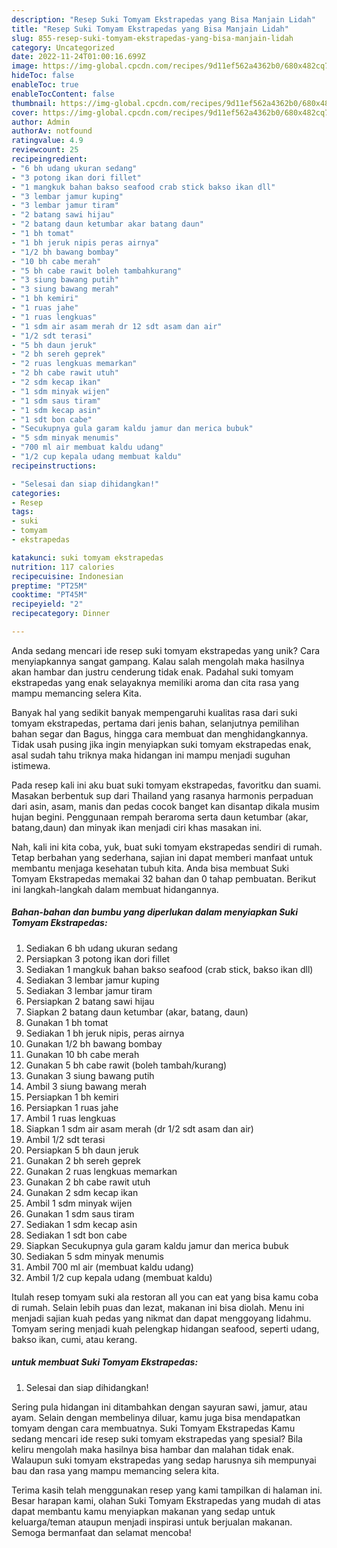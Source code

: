 ```yaml
---
description: "Resep Suki Tomyam Ekstrapedas yang Bisa Manjain Lidah"
title: "Resep Suki Tomyam Ekstrapedas yang Bisa Manjain Lidah"
slug: 855-resep-suki-tomyam-ekstrapedas-yang-bisa-manjain-lidah
category: Uncategorized
date: 2022-11-24T01:00:16.699Z
image: https://img-global.cpcdn.com/recipes/9d11ef562a4362b0/680x482cq70/suki-tomyam-ekstrapedas-foto-resep-utama.jpg
hideToc: false
enableToc: true
enableTocContent: false
thumbnail: https://img-global.cpcdn.com/recipes/9d11ef562a4362b0/680x482cq70/suki-tomyam-ekstrapedas-foto-resep-utama.jpg
cover: https://img-global.cpcdn.com/recipes/9d11ef562a4362b0/680x482cq70/suki-tomyam-ekstrapedas-foto-resep-utama.jpg
author: Admin
authorAv: notfound
ratingvalue: 4.9
reviewcount: 25
recipeingredient:
- "6 bh udang ukuran sedang"
- "3 potong ikan dori fillet"
- "1 mangkuk bahan bakso seafood crab stick bakso ikan dll"
- "3 lembar jamur kuping"
- "3 lembar jamur tiram"
- "2 batang sawi hijau"
- "2 batang daun ketumbar akar batang daun"
- "1 bh tomat"
- "1 bh jeruk nipis peras airnya"
- "1/2 bh bawang bombay"
- "10 bh cabe merah"
- "5 bh cabe rawit boleh tambahkurang"
- "3 siung bawang putih"
- "3 siung bawang merah"
- "1 bh kemiri"
- "1 ruas jahe"
- "1 ruas lengkuas"
- "1 sdm air asam merah dr 12 sdt asam dan air"
- "1/2 sdt terasi"
- "5 bh daun jeruk"
- "2 bh sereh geprek"
- "2 ruas lengkuas memarkan"
- "2 bh cabe rawit utuh"
- "2 sdm kecap ikan"
- "1 sdm minyak wijen"
- "1 sdm saus tiram"
- "1 sdm kecap asin"
- "1 sdt bon cabe"
- "Secukupnya gula garam kaldu jamur dan merica bubuk"
- "5 sdm minyak menumis"
- "700 ml air membuat kaldu udang"
- "1/2 cup kepala udang membuat kaldu"
recipeinstructions:

- "Selesai dan siap dihidangkan!"
categories:
- Resep
tags:
- suki
- tomyam
- ekstrapedas

katakunci: suki tomyam ekstrapedas 
nutrition: 117 calories
recipecuisine: Indonesian
preptime: "PT25M"
cooktime: "PT45M"
recipeyield: "2"
recipecategory: Dinner

---
```





Anda sedang mencari ide resep suki tomyam ekstrapedas yang unik? Cara menyiapkannya sangat gampang. Kalau salah mengolah maka hasilnya akan hambar dan justru cenderung tidak enak. Padahal suki tomyam ekstrapedas yang enak selayaknya memiliki aroma dan cita rasa yang mampu memancing selera Kita.





Banyak hal yang sedikit banyak mempengaruhi kualitas rasa dari suki tomyam ekstrapedas, pertama dari jenis bahan, selanjutnya pemilihan bahan segar dan Bagus, hingga cara membuat dan menghidangkannya. Tidak usah pusing jika ingin menyiapkan suki tomyam ekstrapedas enak,      asal sudah tahu triknya maka hidangan ini mampu menjadi suguhan istimewa.














Pada resep kali ini aku buat suki tomyam ekstrapedas, favoritku dan suami. Masakan berbentuk sup dari Thailand yang rasanya harmonis perpaduan dari asin, asam, manis dan pedas cocok banget kan disantap dikala musim hujan begini. Penggunaan rempah beraroma serta daun ketumbar (akar, batang,daun) dan minyak ikan menjadi ciri khas masakan ini.






Nah, kali ini kita coba, yuk, buat suki tomyam ekstrapedas sendiri di rumah. Tetap berbahan yang sederhana, sajian ini dapat memberi manfaat untuk membantu menjaga kesehatan tubuh kita. Anda bisa membuat Suki Tomyam Ekstrapedas memakai 32 bahan dan 0 tahap pembuatan. Berikut ini langkah-langkah dalam membuat hidangannya.

<!--inarticleads1-->

##### Bahan-bahan dan bumbu yang diperlukan dalam menyiapkan Suki Tomyam Ekstrapedas:

1. Sediakan 6 bh udang ukuran sedang
1. Persiapkan 3 potong ikan dori fillet
1. Sediakan 1 mangkuk bahan bakso seafood (crab stick, bakso ikan dll)
1. Sediakan 3 lembar jamur kuping
1. Sediakan 3 lembar jamur tiram
1. Persiapkan 2 batang sawi hijau
1. Siapkan 2 batang daun ketumbar (akar, batang, daun)
1. Gunakan 1 bh tomat
1. Sediakan 1 bh jeruk nipis, peras airnya
1. Gunakan 1/2 bh bawang bombay
1. Gunakan 10 bh cabe merah
1. Gunakan 5 bh cabe rawit (boleh tambah/kurang)
1. Gunakan 3 siung bawang putih
1. Ambil 3 siung bawang merah
1. Persiapkan 1 bh kemiri
1. Persiapkan 1 ruas jahe
1. Ambil 1 ruas lengkuas
1. Siapkan 1 sdm air asam merah (dr 1/2 sdt asam dan air)
1. Ambil 1/2 sdt terasi
1. Persiapkan 5 bh daun jeruk
1. Gunakan 2 bh sereh geprek
1. Gunakan 2 ruas lengkuas memarkan
1. Gunakan 2 bh cabe rawit utuh
1. Gunakan 2 sdm kecap ikan
1. Ambil 1 sdm minyak wijen
1. Gunakan 1 sdm saus tiram
1. Sediakan 1 sdm kecap asin
1. Sediakan 1 sdt bon cabe
1. Siapkan Secukupnya gula garam kaldu jamur dan merica bubuk
1. Sediakan 5 sdm minyak menumis
1. Ambil 700 ml air (membuat kaldu udang)
1. Ambil 1/2 cup kepala udang (membuat kaldu)


Itulah resep tomyam suki ala restoran all you can eat yang bisa kamu coba di rumah. Selain lebih puas dan lezat, makanan ini bisa diolah. Menu ini menjadi sajian kuah pedas yang nikmat dan dapat menggoyang lidahmu. Tomyam sering menjadi kuah pelengkap hidangan seafood, seperti udang, bakso ikan, cumi, atau kerang. 

<!--inarticleads2-->

#####  untuk membuat Suki Tomyam Ekstrapedas:


1. Selesai dan siap dihidangkan!

Sering pula hidangan ini ditambahkan dengan sayuran sawi, jamur, atau ayam. Selain dengan membelinya diluar, kamu juga bisa mendapatkan tomyam dengan cara membuatnya. Suki Tomyam Ekstrapedas Kamu sedang mencari ide resep suki tomyam ekstrapedas yang spesial? Bila keliru mengolah maka hasilnya bisa hambar dan malahan tidak enak. Walaupun suki tomyam ekstrapedas yang sedap harusnya sih mempunyai bau dan rasa yang mampu memancing selera kita. 

Terima kasih telah menggunakan resep yang kami tampilkan di halaman ini. Besar harapan kami, olahan Suki Tomyam Ekstrapedas yang mudah di atas dapat membantu kamu menyiapkan makanan yang sedap untuk keluarga/teman ataupun menjadi inspirasi untuk berjualan makanan. Semoga bermanfaat dan selamat mencoba!
